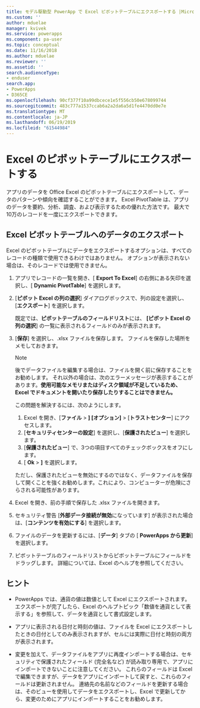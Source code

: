 ```yaml
---
title: モデル駆動型 PowerApp で Excel ピボットテーブルにエクスポートする |MicrosoftDocs
ms.custom: ''
author: mduelae
manager: kvivek
ms.service: powerapps
ms.component: pa-user
ms.topic: conceptual
ms.date: 11/16/2018
ms.author: mduelae
ms.reviewer: ''
ms.assetid: ''
search.audienceType:
- enduser
search.app:
- PowerApps
- D365CE
ms.openlocfilehash: 90cf377f10a99dbcece1e5f556cb50e678099744
ms.sourcegitcommit: 483c777a1537ccab6a2a2da6a5d1fe4470dd0e7e
ms.translationtype: MT
ms.contentlocale: ja-JP
ms.lasthandoff: 06/19/2019
ms.locfileid: "61544984"
---
```

# <a name="export-to-an-excel-pivottable"></a>Excel のピボットテーブルにエクスポートする


アプリのデータを Office Excel のピボットテーブルにエクスポートして、データのパターンや傾向を確認することができます。 Excel PivotTable は、アプリのデータを要約、分析、調査、および表示するための優れた方法です。 最大で10万のレコードを一度にエクスポートできます。  
  

## <a name="export-data-to-an-excel-pivottable"></a>Excel ピボットテーブルへのデータのエクスポート  
Excel のピボットテーブルにデータをエクスポートするオプションは、すべてのレコードの種類で使用できるわけではありません。 オプションが表示されない場合は、そのレコードでは使用できません。  
  
1. アプリでレコードの一覧を開き、[ **Export To Excel**] の右側にある矢印を選択し、[ **Dynamic PivotTable**] を選択します。  
  
2. [**ピボット Excel の列の選択**] ダイアログボックスで、列の設定を選択し、[**エクスポート**] を選択します。  
  
   既定では、**ピボットテーブルのフィールドリスト**には、 **[ピボット Excel の列の選択**] の一覧に表示されるフィールドのみが表示されます。  
  
3. [**保存**] を選択し、.xlsx ファイルを保存します。 ファイルを保存した場所をメモしておきます。  
  
   > [!NOTE]
   > 後でデータファイルを編集する場合は、ファイルを開く前に保存することをお勧めします。 それ以外の場合は、次のエラーメッセージが表示することがあります。**使用可能なメモリまたはディスク領域が不足しているため、Excel でドキュメントを開いたり保存したりすることはできません。**  
   > 
   > この問題を解決するには、次のようにします。  
   > 
   > 1. Excel を開き、[**ファイル** >  **] [オプション]**  > [**トラストセンター**] にアクセスします。  
   > 2. [**セキュリティセンターの設定**] を選択し、[**保護されたビュー**] を選択します。  
   > 3. [**保護されたビュー**] で、3つの項目すべてのチェックボックスをオフにします。  
   > 4. [ **Ok** >  **]** を選択します。  
   > 
   > ただし、保護されたビューを無効にするのではなく、データファイルを保存して開くことを強くお勧めします。これにより、コンピューターが危険にさらされる可能性があります。  
  
4. Excel を開き、前の手順で保存した .xlsx ファイルを開きます。  
  
5. セキュリティ警告 [**外部データ接続が無効**になっています] が表示された場合は、[**コンテンツを有効にする**] を選択します。  
  
6. ファイルのデータを更新するには、[**データ**] タブの [ **PowerApps から更新**] を選択します。  
  
7. ピボットテーブルのフィールドリストからピボットテーブルにフィールドをドラッグします。 詳細については、Excel のヘルプを参照してください。  
  
## <a name="tips"></a>ヒント  
  
- PowerApps では、通貨の値は数値として Excel にエクスポートされます。 エクスポートが完了したら、Excel のヘルプトピック「数値を通貨として表示する」を参照して、データを通貨として書式設定します。
  
- アプリに表示される日付と時刻の値は、ファイルを Excel にエクスポートしたときの日付としてのみ表示されますが、セルには実際に日付と時刻の両方が表示されます。  
  
- 変更を加えて、データファイルをアプリに再度インポートする場合は、セキュリティで保護されたフィールド (完全名など) が読み取り専用で、アプリにインポートできないことに注意してください。 これらのフィールドは Excel で編集できますが、データをアプリにインポートして戻すと、これらのフィールドは更新されません。 連絡先の名前などのフィールドを更新する場合は、そのビューを使用してデータをエクスポートし、Excel で更新してから、変更のためにアプリにインポートすることをお勧めします。  
  
 
